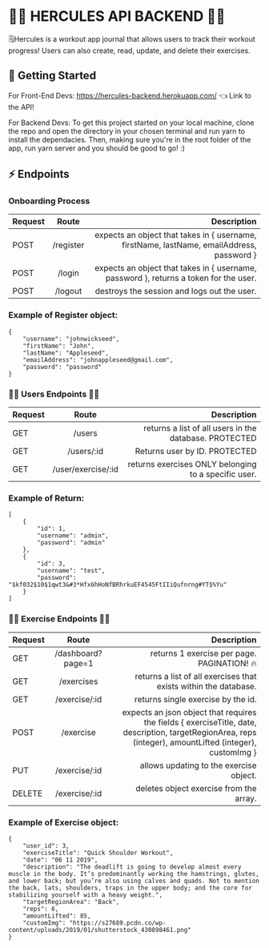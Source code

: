 # 🏋️‍♂️ HERCULES API BACKEND  🏋️‍♀️

🗒Hercules is a workout app journal that allows users to track their workout progress! Users can also create, read, update, and delete their exercises.

## 🏁 Getting Started

For Front-End Devs: https://hercules-backend.herokuapp.com/ 👈 Link to the API!

For Backend Devs: To get this project started on your local machine, clone the repo and open the directory in your chosen terminal and run yarn to install the dependacies. Then, making sure you're in the root folder of the app, run yarn server and you should be good to go! :)


## ⚡️  Endpoints

### Onboarding Process

| Request        | Route           | Description  |
| ------------- |:-------------:| -----:|
| POST      | /register | expects an object that takes in { username, firstName, lastName, emailAddress, password } |
| POST      | /login | expects an object that takes in { username, password }, returns a token for the user. |
| POST      | /logout | destroys the session and logs out the user. |

### Example of Register object:

```
{
    "username": "johnwickseed",
    "firstName": "John",
    "lastName": "Appleseed",
    "emailAddress": "johnappleseed@gmail.com",
    "password": "password"
}
```

### 👩‍💻 Users Endpoints 👨‍💻

| Request        | Route           | Description  |
| ------------- |:-------------:| -----:|
| GET      | /users | returns a list of all users in the database. PROTECTED |
| GET      | /users/:id | Returns user by ID. PROTECTED |
| GET      | /user/exercise/:id | returns exercises ONLY belonging to a specific user. |

### Example of Return:

```
[
    {
        "id": 1,
        "username": "admin",
        "password": "admin"
    },
    {
        "id": 3,
        "username": "test",
        "password": "$kf032$10$1qwt3&#3*Hfx6hHoNfBRhrkuEF4545FtIIiQufnrng#YT$%Yu"
    }
]
```

### 🏃‍♀️ Exercise Endpoints 🏋️‍♀️


| Request        | Route           | Description  |
| ------------- |:-------------:| -----:|
| GET      | /dashboard?page=1 | returns 1 exercise per page. PAGINATION! 🔥 |
| GET      | /exercises | returns a list of all exercises that exists within the database. |
| GET      | /exercise/:id | returns single exercise by the id. |
| POST      | /exercise| expects an json object that requires the fields { exerciseTitle, date, description, targetRegionArea, reps (integer), amountLifted (integer), customImg } |
| PUT      | /exercise/:id | allows updating to the exercise object. |
| DELETE      | /exercise/:id | deletes object exercise from the array. |

### Example of Exercise object:

```
{
    "user_id": 3,
    "exerciseTitle": "Quick Shoulder Workout",
    "date": "06 11 2019",
    "description": "The deadlift is going to develop almost every muscle in the body. It’s predominantly working the hamstrings, glutes, and lower back; but you’re also using calves and quads. Not to mention the back, lats, shoulders, traps in the upper body; and the core for stabilizing yourself with a heavy weight.",
    "targetRegionArea": "Back",
    "reps": 6,
    "amountLifted": 85,
    "customImg": "https://s27689.pcdn.co/wp-content/uploads/2019/01/shutterstock_430898461.png"
}
```
